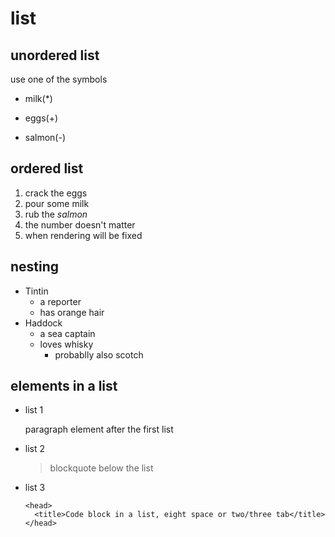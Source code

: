 # list
## unordered list
use one of the symbols
* milk(*)
+ eggs(+)
- salmon(-)

## ordered list
1. crack the eggs
2. pour some milk
3. rub the _salmon_
3. the number doesn't matter
1. when rendering will be fixed

## nesting
* Tintin
  * a reporter
  * has orange hair
* Haddock
  * a sea captain
  * loves whisky
    * probablly also scotch

## elements in a list

- list 1

  paragraph element after the first list

- list 2

  > blockquote below the list

- list 3

      <head>
        <title>Code block in a list, eight space or two/three tab</title>
      </head>
